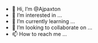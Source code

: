 - 👋 Hi, I’m @Ajpaxton
- 👀 I’m interested in ...
- 🌱 I’m currently learning ...
- 💞️ I’m looking to collaborate on ...
- 📫 How to reach me ...

<!---
Ajpaxton/Ajpaxton is a ✨ special ✨ repository because its `README.md` (this file) appears on your GitHub profile.
You can click the Preview link to take a look at your changes.
--->
